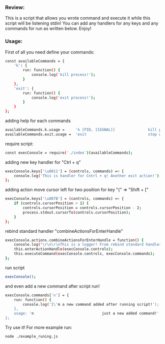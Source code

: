 ### Review:

This is a script that allows you wrote command and execute it while this script will be listening stdin!
You can add any handlers for any keys and any commands for run as written below. Enjoy!

### Usage:

First of all you need define your commands:

````bash
const availableCommands = {
    'k': {
        run: function() {
            console.log('kill process!');
        }
    },
    'exit': {
        run: function() {
            console.log('exit process!');
        }
    }
};
````
adding help for each commands
````bash
availableCommands.k.usage =     'k [PID, [SIGNAL]]               kill process by its PID';
availableCommands.exit.usage =  'exit                            stop watching for commands and exit script';
````
require script:

````bash
const execConsole = require('./index')(availableCommands);
````
adding new key handler for  "Ctrl + q"
````bash
execConsole.keys['\u0011'] = (controls, commands) => {
    console.log('This is handler for Cntrl + q! Another exit action!');
};
````
adding action move cursor left for two position for key "{" => "Shift + ["
````bash
execConsole.keys['\u007B'] = (controls, commands) => {
    if (controls.cursorPosition > 1) {
        controls.cursorPosition = controls.cursorPosition - 2;
        process.stdout.cursorTo(controls.cursorPosition);
    }
};
````
rebind standard handler "combineActionsForEnterHandle"
````bash
execConsole.actions.combineActionsForEnterHandle = function() {
    console.log("\r\n\r\nThis is a logger! From rebind standard handler \"combineActionsForEnterHandle\"!");
    this.enterActionHandle(execConsole.controls);
    this.executeCommand(execConsole.controls, execConsole.commands);
};
````

run script
````bash
execConsole();
````
and even add a new command after script run!
````bash
execConsole.commands['n'] = {
    run: function() {
        console.log('I\'m a new command added after running script!');
    },
    usage: 'n                               just a new added command!'
};

````

Try use it! For more example run:
````bash
node ./example_runing.js
````